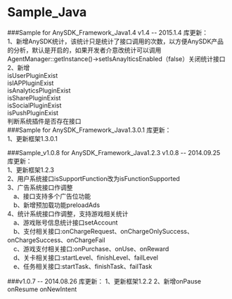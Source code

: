 Sample_Java
===========
###Sample for AnySDK_Framework_Java1.4
v1.4  -- 2015.1.4
库更新：    
1、新增AnySDK统计，该统计只是统计了接口调用的次数，以方便AnySDK产品的分析，默认是开启的，如果开发者介意改统计可以调用
AgentManager::getInstance()->setIsAnaylticsEnabled（false）关闭统计接口    
2、新增   
isUserPluginExist  
isIAPPluginExist  
isAnalyticsPluginExist  
isSharePluginExist  
isSocialPluginExist  
isPushPluginExist   
判断系统插件是否存在接口   
###Sample for AnySDK_Framework_Java1.3.0.1 
库更新：  
1、更新框架1.3.0.1 

###Sample_v1.0.8 for AnySDK_Framework_Java1.2.3
v1.0.8  -- 2014.09.25  
库更新：  
1、更新框架1.2.3  
2、用户系统接口isSupportFunction改为isFunctionSupported  
3、广告系统接口作调整  
&emsp;a、接口支持多个广告位功能  
&emsp;b、新增预加载功能preloadAds  
4、统计系统接口作调整，支持游戏相关统计  
&emsp;a、游戏账号信息统计接口setAccount  
&emsp;b、支付相关接口:onChargeRequest、onChargeOnlySuccess、onChargeSuccess、onChargeFail  
&emsp;c、游戏支付相关接口:onPurchase、onUse、onReward  
&emsp;d、关卡相关接口:startLevel、finishLevel、failLevel  
&emsp;e、任务相关接口:startTask、finishTask、failTask  

###v1.0.7  -- 2014.08.26
库更新：
1、更新框架1.2.2
2、新增onPause onResume onNewIntent
